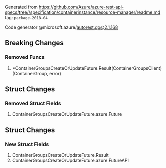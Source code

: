 Generated from https://github.com/Azure/azure-rest-api-specs/tree//specification/containerinstance/resource-manager/readme.md tag: `package-2018-04`

Code generator @microsoft.azure/autorest.go@2.1.168

## Breaking Changes

### Removed Funcs

1. *ContainerGroupsCreateOrUpdateFuture.Result(ContainerGroupsClient) (ContainerGroup, error)

## Struct Changes

### Removed Struct Fields

1. ContainerGroupsCreateOrUpdateFuture.azure.Future

## Struct Changes

### New Struct Fields

1. ContainerGroupsCreateOrUpdateFuture.Result
1. ContainerGroupsCreateOrUpdateFuture.azure.FutureAPI
